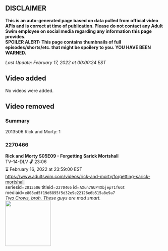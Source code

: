 ## DISCLAIMER
**This is an auto-generated page based on data pulled from official video APIs and is correct at time of publication. Please do not contact any Adult Swim employee on social media regarding any information this page provides.**  
**SPOILER ALERT: This page contains thumbnails of full episodes/shorts/etc. that might be spoilery to you. YOU HAVE BEEN WARNED.**  

_Last Update: February 17, 2022 at 00:00:24 EST_
## Video added
No videos were added.  
## Video removed
### Summary
2013506 Rick and Morty: 1  
### 2270466
**Rick and Morty S05E09 - Forgetting Sarick Mortshall**  
TV-14-DLV 🔓 23:06  
⌛ February 16, 2022 at 23:59:00 EST  
https://www.adultswim.com/videos/rick-and-morty/forgetting-sarick-mortshall  
seriesid=`2013506` titleid=`2270466` id=`AXun7GUP4Xbjep71f6Gt` mediaid=`e808ed5f19d6895f5d32e9e22126e6b515a8e9a7`  
_Two Crows, broh. These guys are mad smart._  
<a href="https://media.cdn.adultswim.com/uploads/20210902/thumbnails/2_21921511194-RickAndMorty_509_ForgettingSarickMortshall.png"><img src="https://media.cdn.adultswim.com/uploads/20210902/thumbnails/2_21921511194-RickAndMorty_509_ForgettingSarickMortshall.png" height="144px" /></a>
